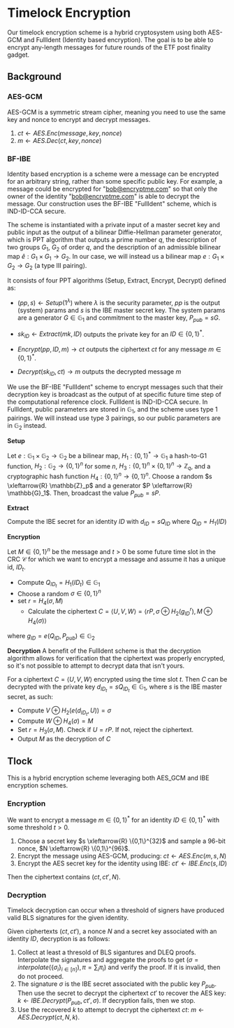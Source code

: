 # Timelock Encryption

Our timelock encryption scheme is a hybrid cryptosystem using both AES-GCM and FullIdent (Identity based encryption). The goal is to be able to encrypt any-length messages for future rounds of the ETF post finality gadget.

## Background

### AES-GCM
AES-GCM is a symmetric stream cipher, meaning you need to use the same key and nonce to encrypt and decrypt messages.

1. $ct \leftarrow AES.Enc(message, key, nonce)$
2. $m \leftarrow AES.Dec(ct, key, nonce)$


### BF-IBE


Identity based encryption is a scheme were a message can be encrypted for an arbitrary string, rather than some specific public key. For example, a message could be encrypted for "bob@encryptme.com" so that only the owner of the identity "bob@encryptme.com" is able to decrypt the message. Our construction uses the BF-IBE "FullIdent" scheme, which is IND-ID-CCA secure. 

The scheme is instantiated with a private input of a master secret key and public input as the output of a bilinear Diffie-Hellman parameter generator, which is PPT algorithm that outputs a prime number $q$, the description of two groups $G_1$, $G_2$ of order $q$, and the description of an admissible bilinear map $\hat{e} : G_1 \times G_1 \to G_2$. In our case, we will instead us a bilinear map $e: G_1 \times G_2 \to G_2$ (a type III pairing).

It consists of four PPT algorithms (Setup, Extract, Encrypt, Decrypt) defined as:

- $(pp, s) \leftarrow Setup(1^\lambda)$ where $\lambda$ is the security parameter, $pp$ is the output (system) params and $s$ is the IBE master secret key. The system params are a generator $G \in \mathbb{G}_1$ and commitment to the master key, $P_{pub} = sG$.

- $sk_{ID} \leftarrow Extract(mk, ID)$ outputs the private key for an $ID \in \{0, 1\}^*$.

- $Encrypt(pp, ID, m) \to ct$ outputs the ciphertext $ct$ for any message $m \in \{0, 1\}^*$.

- $Decrypt(sk_{ID}, ct) \to m$ outputs the decrypted message $m$

We use the BF-IBE "FullIdent" scheme to encrypt messages such that their decryption key is broadcast as the output of at specific future time step of the computational reference clock. FullIdent is IND-ID-CCA secure. In FullIdent, public parameters are stored in $\mathbb{G}_1$, and the scheme uses type 1 pairings. We will instead use type 3 pairings, so our public parameters are in $\mathbb{G}_2$ instead.

$\mathbf{Setup}$

Let $e: \mathbb{G}_1 \times \mathbb{G}_2 \to \mathbb{G}_2$ be a bilinear map, $H_1: \{0, 1\}^* \to \mathbb{G}_1$ a hash-to-G1 function, $H_2: \mathbb{G}_2 \to \{0, 1\}^n$ for some $n$, $H_3: \{0, 1\}^n \times \{0, 1\}^n \to \mathbb{Z}_q$, and a cryptographic hash function $H_4: \{0, 1\}^n \to \{0, 1\}^n$. Choose a random $s \xleftarrow{R} \mathbb{Z}_p$ and a generator $P \xleftarrow{R} \mathbb{G}_1$. Then, broadcast the value $P_{pub} = sP$.

$\mathbf{Extract}$

Compute the IBE secret for an identity $ID$ with $d_{ID} = sQ_{ID}$ where $Q_{ID} = H_1(ID)$

$\mathbf{Encryption}$

Let $M \in \{0, 1\}^n$ be the message and $t > 0$ be some future time slot in the CRC $\mathcal{C}$ for which we want to encrypt a message and assume it has a unique id, $ID_t$.

- Compute $Q_{ID_t} = H_1(ID_t) \in \mathbb{G}_1$
- Choose a random $\sigma \in \{0, 1\}^n$
- set $r = H_4(\sigma, M)$
    - Calculate the ciphertext
        $C = \left<U, V, W\right> = \left< rP, \sigma \oplus H_2(g^r_{ID}), M \oplus H_4(\sigma) \right>$


where $g_{ID} = e(Q_{ID}, P_{pub}) \in \mathbb{G}_2$

$\mathbf{Decryption}$
A benefit of the FullIdent scheme is that the decryption algorithm allows for verification that the ciphertext was properly encrypted, so it's not possible to attempt to decrypt data that isn't yours.

For a ciphertext $C = \left <U, V, W\right >$ encrypted using the time slot $t$. Then $C$ can be decrypted with the private key $d_{ID_t} = s Q_{ID_t} \in \mathbb{G}_1$, where $s$ is the IBE master secret, as such:


- Compute $V \oplus H_2(e(d_{ID_t}, U)) = \sigma$
- Compute $W \oplus H_4(\sigma) = M$
- Set $r = H_3(\sigma, M)$. Check if $U = rP$. If not, reject the ciphertext.
- Output $M$ as the decryption of $C$


## Tlock

This is a hybrid encryption scheme leveraging both AES_GCM and IBE encryption schemes.

### Encryption

We want to encrypt a message $m \in \{0, 1\}^*$ for an identity $ID \in \{0, 1\}^*$ with some threshold $t > 0$.

1. Choose a secret key $s \xleftarrow{R} \{0,1\}^{32}$ and sample a 96-bit nonce, $N \xleftarrow{R} \{0,1\}^{96}$.
2. Encrypt the message using AES-GCM, producing: $ct \leftarrow AES.Enc(m, s, N)$
3. Encrypt the AES secret key for the identity using IBE: $ct' \leftarrow IBE.Enc(s, ID)$

Then the ciphertext contains $(ct, ct', N)$.

### Decryption

Timelock decryption can occur when a threshold of signers have produced valid BLS signatures for the given identity. 

Given ciphertexts $(ct, ct')$, a nonce $N$ and a secret key associated with an identity $ID$, decryption is as follows:

1. Collect at least a thresold of BLS sigantures and DLEQ proofs. Interpolate the signatures and aggregate the proofs to get $(\sigma = interpolate(\{\sigma_i\}_{i \in [n]}), \pi = \sum_i \pi_i)$ and verify the proof. If it is invalid, then do not proceed.
2. The signature $\sigma$ is the IBE secret associated with the public key $P_{pub}$. Then use the secret to decrypt the ciphertext $ct'$ to recover the AES key: $k \leftarrow IBE.Decrypt(P_{pub}, ct', \sigma)$. If decryption fails, then we stop.
3. Use the recovered $k$ to attempt to decrypt the ciphertext $ct$: $m \leftarrow AES.Decrypt(ct, N, k)$.

